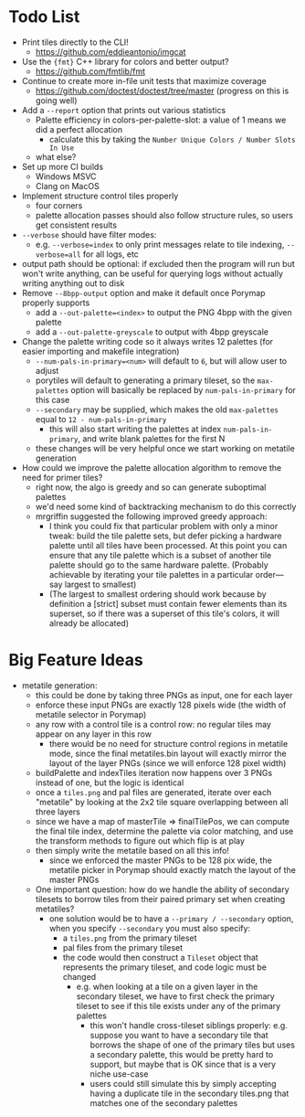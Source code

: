 # Todo List

+ Print tiles directly to the CLI!
    + https://github.com/eddieantonio/imgcat
+ Use the `{fmt}` C++ library for colors and better output?
    + https://github.com/fmtlib/fmt
+ Continue to create more in-file unit tests that maximize coverage
    + https://github.com/doctest/doctest/tree/master (progress on this is going well)
+ Add a `--report` option that prints out various statistics
    + Palette efficiency in colors-per-palette-slot: a value of 1 means we did a perfect allocation
        + calculate this by taking the `Number Unique Colors / Number Slots In Use`
    + what else?
+ Set up more CI builds
    + Windows MSVC
    + Clang on MacOS
+ Implement structure control tiles properly
    + four corners
    + palette allocation passes should also follow structure rules, so users get consistent results
+ `--verbose` should have filter modes:
    + e.g. `--verbose=index` to only print messages relate to tile indexing, `--verbose=all` for all logs, etc
+ output path should be optional: if excluded then the program will run but won't write anything, can be useful for
  querying logs without actually writing anything out to disk
+ Remove `--8bpp-output` option and make it default once Porymap properly supports
    + add a `--out-palette=<index>` to output the PNG 4bpp with the given palette
    + add a `--out-palette-greyscale` to output with 4bpp greyscale
+ Change the palette writing code so it always writes 12 palettes (for easier importing and makefile integration)
    + `--num-pals-in-primary=<num>` will default to `6`, but will allow user to adjust
    + porytiles will default to generating a primary tileset, so the `max-palettes` option will basically be replaced
      by `num-pals-in-primary` for this case
    + `--secondary` may be supplied, which makes the old `max-palettes` equal to `12 - num-pals-in-primary`
        + this will also start writing the palettes at index `num-pals-in-primary`, and write blank palettes for the
          first N
    + these changes will be very helpful once we start working on metatile generation
+ How could we improve the palette allocation algorithm to remove the need for primer tiles?
    + right now, the algo is greedy and so can generate suboptimal palettes
    + we'd need some kind of backtracking mechanism to do this correctly
    + mrgriffin suggested the following improved greedy approach:
        + I think you could fix that particular problem with only a minor tweak: build the tile palette sets, but defer
          picking a hardware palette until all tiles have been processed. At this point you can ensure that any tile
          palette which is a subset of another tile palette should go to the same hardware palette. (Probably achievable
          by iterating your tile palettes in a particular order—say largest to smallest)
        + (The largest to smallest ordering should work because by definition a [strict] subset must contain fewer
          elements than its superset, so if there was a superset of this tile's colors, it will already be allocated)

# Big Feature Ideas

+ metatile generation:
    + this could be done by taking three PNGs as input, one for each layer
    + enforce these input PNGs are exactly 128 pixels wide (the width of metatile selector in Porymap)
    + any row with a control tile is a control row: no regular tiles may appear on any layer in this row
        + there would be no need for structure control regions in metatile mode, since the final metatiles.bin layout
          will exactly mirror the layout of the layer PNGs (since we will enforce 128 pixel width)
    + buildPalette and indexTiles iteration now happens over 3 PNGs instead of one, but the logic is identical
    + once a `tiles.png` and pal files are generated, iterate over each "metatile" by looking at the 2x2 tile square
      overlapping between all three layers
    + since we have a map of masterTile => finalTilePos, we can compute the final tile index, determine the palette via
      color matching, and use the transform methods to figure out which flip is at play
    + then simply write the metatile based on all this info!
        + since we enforced the master PNGs to be 128 pix wide, the metatile picker in Porymap should exactly match the
          layout of the master PNGs
    + One important question: how do we handle the ability of secondary tilesets to borrow tiles from their paired
      primary set when creating metatiles?
        + one solution would be to have a `--primary / --secondary` option, when you specify `--secondary` you must also
          specify:
            + a `tiles.png` from the primary tileset
            + pal files from the primary tileset
            + the code would then construct a `Tileset` object that represents the primary tileset, and code logic must
              be changed
                + e.g. when looking at a tile on a given layer in the secondary tileset, we have to first check the
                  primary tileset to see if this tile exists under any of the primary palettes
                    + this won't handle cross-tileset siblings properly: e.g. suppose you want to have a secondary tile
                      that borrows the shape of one of the primary tiles but uses a secondary palette, this would be
                      pretty hard to support, but maybe that is OK since that is a very niche use-case
                    + users could still simulate this by simply accepting having a duplicate tile in the secondary
                      tiles.png that matches one of the secondary palettes
